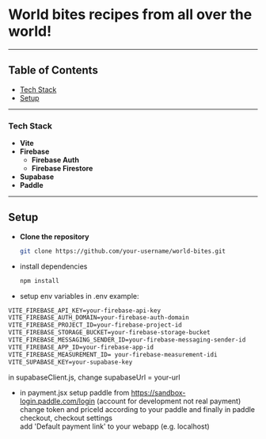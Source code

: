 # World bites recipes from all over the world!
---

## Table of Contents

- [Tech Stack](#tech-stack)
- [Setup](#setup)

---

### Tech Stack

- **Vite**
- **Firebase**
  - **Firebase Auth**
  - **Firebase Firestore**
- **Supabase**
- **Paddle**

---

## Setup

- **Clone the repository**  
   ```bash
   git clone https://github.com/your-username/world-bites.git
   ```
- install dependencies
  ```bash
  npm install
  ```
- setup env variables in .env
example:
```html
VITE_FIREBASE_API_KEY=your-firebase-api-key
VITE_FIREBASE_AUTH_DOMAIN=your-firebase-auth-domain
VITE_FIREBASE_PROJECT_ID=your-firebase-project-id
VITE_FIREBASE_STORAGE_BUCKET=your-firebase-storage-bucket
VITE_FIREBASE_MESSAGING_SENDER_ID=your-firebase-messaging-sender-id
VITE_FIREBASE_APP_ID=your-firebase-app-id
VITE_FIREBASE_MEASUREMENT_ID= your-firebase-measurement-idi
VITE_SUPABASE_KEY=your-supabase-key
```
in supabaseClient.js, change supabaseUrl = your-url

- in payment.jsx
setup paddle from https://sandbox-login.paddle.com/login (account for development not real payment)<br/>
change token and priceId according to your paddle and finally in paddle checkout, checkout settings <br/>
add 'Default payment link' to your webapp (e.g. localhost)



